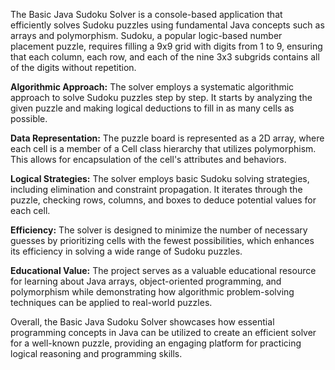 The Basic Java Sudoku Solver is a console-based application that efficiently solves Sudoku puzzles using fundamental Java concepts such as arrays and polymorphism. Sudoku, a popular logic-based number placement puzzle, requires filling a 9x9 grid with digits from 1 to 9, ensuring that each column, each row, and each of the nine 3x3 subgrids contains all of the digits without repetition.

**Algorithmic Approach:** The solver employs a systematic algorithmic approach to solve Sudoku puzzles step by step. It starts by analyzing the given puzzle and making logical deductions to fill in as many cells as possible.

**Data Representation:** The puzzle board is represented as a 2D array, where each cell is a member of a Cell class hierarchy that utilizes polymorphism. This allows for encapsulation of the cell's attributes and behaviors.

**Logical Strategies:** The solver employs basic Sudoku solving strategies, including elimination and constraint propagation. It iterates through the puzzle, checking rows, columns, and boxes to deduce potential values for each cell.

**Efficiency:** The solver is designed to minimize the number of necessary guesses by prioritizing cells with the fewest possibilities, which enhances its efficiency in solving a wide range of Sudoku puzzles.

**Educational Value:** The project serves as a valuable educational resource for learning about Java arrays, object-oriented programming, and polymorphism while demonstrating how algorithmic problem-solving techniques can be applied to real-world puzzles.

Overall, the Basic Java Sudoku Solver showcases how essential programming concepts in Java can be utilized to create an efficient solver for a well-known puzzle, providing an engaging platform for practicing logical reasoning and programming skills.
